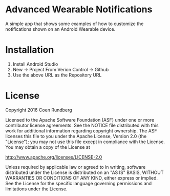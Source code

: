 # Advanced Wearable Notifications

A simple app that shows some examples of how to customize the notifications shown on an Android
Wearable device.

# Installation

1. Install Android Studio
2. New -> Project From Verion Control -> Github
3. Use the above URL as the Repository URL

# License

Copyright 2016 Coen Rundberg

Licensed to the Apache Software Foundation (ASF) under one or more contributor
license agreements. See the NOTICE file distributed with this work for
additional information regarding copyright ownership. The ASF licenses this
file to you under the Apache License, Version 2.0 (the "License"); you may not
use this file except in compliance with the License. You may obtain a copy of
the License at

http://www.apache.org/licenses/LICENSE-2.0

Unless required by applicable law or agreed to in writing, software
distributed under the License is distributed on an "AS IS" BASIS, WITHOUT
WARRANTIES OR CONDITIONS OF ANY KIND, either express or implied. See the
License for the specific language governing permissions and limitations under
the License.